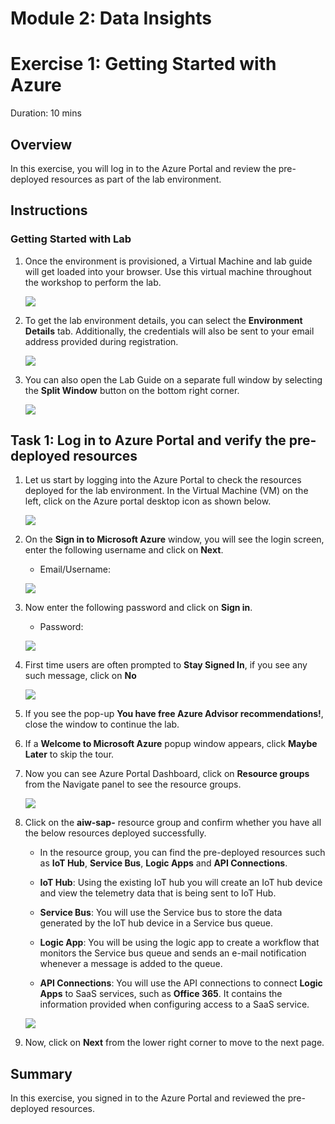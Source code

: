 # Module 2: Data Insights

# Exercise 1: Getting Started with Azure 
Duration: 10 mins

## Overview

In this exercise, you will log in to the Azure Portal and review the pre-deployed resources as part of the lab environment.

## Instructions

### Getting Started with Lab

1. Once the environment is provisioned, a Virtual Machine and lab guide will get loaded into your browser. Use this virtual machine throughout the workshop to perform the lab.

    ![](../media/M2-Ex1-Environmentv2.png)
   
2. To get the lab environment details, you can select the **Environment Details** tab. Additionally, the credentials will also be sent to your email address provided during registration.

   ![](../media/M2-Ex1-Environmentdetailsv2.png)
   
3. You can also open the Lab Guide on a separate full window by selecting the **Split Window** button on the bottom right corner.

   ![](../media/M2-Ex1-Splitwindowv2.png)

## Task 1: Log in to Azure Portal and verify the pre-deployed resources

1. Let us start by logging into the Azure Portal to check the resources deployed for the lab environment. In the Virtual Machine (VM) on the left, click on the Azure portal desktop icon as shown below.

   ![](https://github.com/CloudLabsAI-Azure/AIW-SAP-on-Azure/blob/main/media/M2-Ex1-azureportal.png?raw=true)

1. On the **Sign in to Microsoft Azure** window, you will see the login screen, enter the following username and click on **Next**.

   * Email/Username: <inject key="AzureAdUserEmail"></inject>

   ![](https://github.com/CloudLabsAI-Azure/AIW-SAP-on-Azure/blob/main/media/M2-Ex1-portalsignin-1.png?raw=true)

1. Now enter the following password and click on **Sign in**. 

   * Password: <inject key="AzureAdUserPassword"></inject>
   
   ![](https://github.com/CloudLabsAI-Azure/AIW-SAP-on-Azure/blob/main/media/M2-Ex1-portalsignin-2.png?raw=true)

1. First time users are often prompted to **Stay Signed In**, if you see any such message, click on **No**

   ![](https://github.com/CloudLabsAI-Azure/AIW-SAP-on-Azure/blob/main/media/M2-Ex1-portalsignin-3.png?raw=true)

1. If you see the pop-up **You have free Azure Advisor recommendations!**, close the window to continue the lab.

1. If a **Welcome to Microsoft Azure** popup window appears, click **Maybe Later** to skip the tour.

1. Now you can see Azure Portal Dashboard, click on **Resource groups** from the Navigate panel to see the resource groups.

   ![](https://github.com/CloudLabsAI-Azure/AIW-SAP-on-Azure/blob/main/media/M2-Ex1-rg.png?raw=true)

1. Click on the **aiw-sap-<inject key="DeploymentID" enableCopy="false" />** resource group and confirm whether you have all the below resources deployed successfully.

   * In the resource group, you can find the pre-deployed resources such as **IoT Hub**, **Service Bus**, **Logic Apps** and **API Connections**.

   * **IoT Hub**: Using the existing IoT hub you will create an IoT hub device and view the telemetry data that is being sent to IoT Hub.

   * **Service Bus**: You will use the Service bus to store the data generated by the IoT hub device in a Service bus queue.

   * **Logic App**: You will be using the logic app to create a workflow that monitors the Service bus queue and sends an e-mail notification whenever a message is added to the queue.
   * **API Connections**: You will use the API connections to connect **Logic Apps** to SaaS services, such as **Office 365**. It contains the information provided when configuring access to a SaaS service.

   ![](https://github.com/CloudLabsAI-Azure/AIW-SAP-on-Azure/blob/main/media/M2-Ex1-resources.png?raw=true)

1. Now, click on **Next** from the lower right corner to move to the next page.

## Summary

In this exercise, you signed in to the Azure Portal and reviewed the pre-deployed resources.
